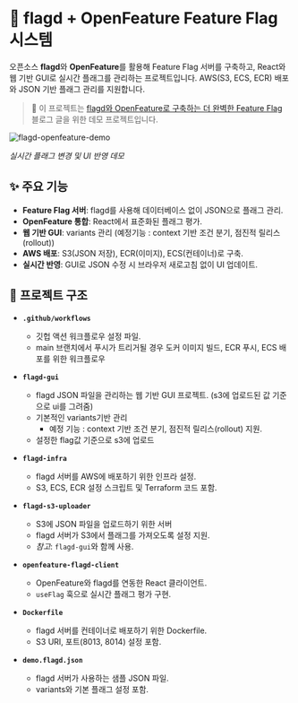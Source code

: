 # 🚀 flagd + OpenFeature Feature Flag 시스템

오픈소스 **flagd**와 **OpenFeature**를 활용해 Feature Flag 서버를 구축하고, React와 웹 기반 GUI로 실시간 플래그를 관리하는 프로젝트입니다.
AWS(S3, ECS, ECR) 배포와 JSON 기반 플래그 관리를 지원합니다.

> 📝 이 프로젝트는 [flagd와 OpenFeature로 구축하는 더 완벽한 Feature Flag](https://ianlog.me/blog/2025/open-feature-flagd) 블로그 글을 위한 데모 프로젝트입니다.

![flagd-openfeature-demo](https://res.cloudinary.com/ssoon/image/upload/f_auto,c_limit,q_auto/posts/blog/open-feature-flagd/flagd-openfeature.gif)

*실시간 플래그 변경 및 UI 반영 데모*


## ✨ 주요 기능
- **Feature Flag 서버**: flagd를 사용해 데이터베이스 없이 JSON으로 플래그 관리.
- **OpenFeature 통합**: React에서 표준화된 플래그 평가.
- **웹 기반 GUI**: variants 관리 (예정기능 : context 기반 조건 분기, 점진적 릴리스(rollout))
- **AWS 배포**: S3(JSON 저장), ECR(이미지), ECS(컨테이너)로 구축.
- **실시간 반영**: GUI로 JSON 수정 시 브라우저 새로고침 없이 UI 업데이트.

## 📁 프로젝트 구조

- **`.github/workflows`**
  - 깃헙 액션 워크플로우 설정 파일.
  - main 브랜치에서 푸시가 트리거될 경우 도커 이미지 빌드, ECR 푸시, ECS 배포를 위한 워크플로우

- **`flagd-gui`**
  - flagd JSON 파일을 관리하는 웹 기반 GUI 프로젝트. (s3에 업로드된 값 기준으로 ui를 그려줌)
  - 기본적인 variants기반 관리
    - 예정 기능 : context 기반 조건 분기, 점진적 릴리스(rollout) 지원.
  - 설정한 flag값 기준으로 s3에 업로드

- **`flagd-infra`**
  - flagd 서버를 AWS에 배포하기 위한 인프라 설정.
  - S3, ECS, ECR 설정 스크립트 및 Terraform 코드 포함.

- **`flagd-s3-uploader`**
  - S3에 JSON 파일을 업로드하기 위한 서버
  - flagd 서버가 S3에서 플래그를 가져오도록 설정 지원.
  - *참고*: `flagd-gui`와 함께 사용.

- **`openfeature-flagd-client`**
  - OpenFeature와 flagd를 연동한 React 클라이언트.
  - `useFlag` 훅으로 실시간 플래그 평가 구현.

- **`Dockerfile`**
  - flagd 서버를 컨테이너로 배포하기 위한 Dockerfile.
  - S3 URI, 포트(8013, 8014) 설정 포함.

- **`demo.flagd.json`**
  - flagd 서버가 사용하는 샘플 JSON 파일.
  - variants와 기본 플래그 설정 포함.

